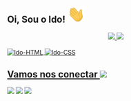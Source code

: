 ## Oi, Sou o Ido! <img src=https://raw.githubusercontent.com/ABSphreak/ABSphreak/master/gifs/Hi.gif width=40>
<div align="center">
  <a href="https://github.com/idomelo">
  <img height="160em" src="https://github-readme-stats.vercel.app/api?username=idomelo&show_icons=true&theme=merko&include_all_commits=true&count_private=true"/>
  <img height="160em" src="https://github-readme-stats.vercel.app/api/top-langs/?username=idomelo&layout=defalt&langs_count=7&theme=merko"/>
</div>
  
<div style="display: inline_block"><br>
  <img align="center" alt="Ido-HTML" src="https://img.shields.io/badge/HTML5-E34F26?style=for-the-badge&logo=html5&logoColor=white">
  <img align="center" alt="Ido-CSS" src="https://img.shields.io/badge/CSS3-1572B6?style=for-the-badge&logo=css3&logoColor=white">

  ## Vamos nos conectar <img src=https://emojipedia-us.s3.dualstack.us-west-1.amazonaws.com/thumbs/160/apple/285/handshake_1f91d.png width=30>
</div>
  
<div>
  <a href = "https://wa.me/5588999581950"><img src="https://img.shields.io/badge/WhatsApp-25D366?style=for-the-badge&logo=whatsapp&logoColor=white" target="_blank"></a>
  <a href = "mailto:idomelo123@gmail.com"><img src="https://img.shields.io/badge/Gmail-D14836?style=for-the-badge&logo=gmail&logoColor=white" target="_blank"></a>
  <a href="https://www.linkedin.com/in/idomelo" target="_blank"><img src="https://img.shields.io/badge/LinkedIn-0077B5?style=for-the-badge&logo=linkedin&logoColor=white" target="_blank"></a> 
 
<!--   ![Snake animation](https://github.com/idomelo/idomelo/blob/output/github-contribution-grid-snake.svg) -->
    
</div>

  
